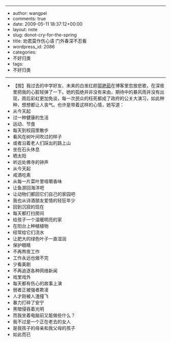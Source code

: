 - --
- author: wangpei
- comments: true
- date: 2009-05-11 18:37:12+00:00
- layout: note
- slug: donot-cry-for-the-spring
- title: 劝君莫作伤心语 门外春深不忍看
- wordpress_id: 2086
- categories:
- 不好归类
- tags:
- 不好归类
- --
- 【按】我过去的中学好友、未来的白发红颜[郭艳茹](http://blog.sina.com.cn/s/blog_4a22f44b0100csth.html)在博客里忽放悲歌，在深夜里把我的心脏轻弹了一下。她的孤绝并非没有来由，期待中的暴风雨并没有出现，雨后彩虹更加免谈，每一次民众的枉死都成了政府的公关大演习，如此种种，想想都让人丧气。也许是带着这样的心情，她写道：
- 从今天起
- 过一种健康的生活
- 运动、节食
- 每天到校园里散步
- 看风在树叶间吹过的样子
- 或者沿着老人们踩出的路上山
- 坐在石头休息
- 晒太阳
- 听远处佛寺的钟声
- 从今天起
- 戒酒吃素
- 从每一片菜叶里咀嚼香味
- 让鱼游回海洋吧
- 让动物们都回它们自己的家园吧
- 我也从诗酒朋友爱情的轻狂年少
- 回到沉寂的现在
- 每天都打扫房间
- 给孩子一个温暖明亮的家
- 在阳台上种植植物
- 经常给它们浇水
- 让肥大的绿色叶子一直湿润
- 保护眼睛
- 不再熬夜工作
- 工作永远也做不完
- 少看美剧
- 不再追逐各种网络新闻
- 戏里戏外
- 每天都有伤心的故事上演
- 弱者正被强者欺凌
- 人才刚被人渣撞飞
- 暴力打碎了安宁
- 黑暗侵吞着光明
- 而我坐着电脑前又能做些什么？
- 我不过是一个正在老去的女人
- 是我孩子的母亲和我父母的孩子
- 如此而已
